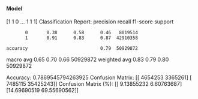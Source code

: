 #### Model
[1 1 0 ... 1 1 1]
Classification Report:
              precision    recall  f1-score   support

           0       0.38      0.58      0.46   8019514
           1       0.91      0.83      0.87  42910358

    accuracy                           0.79  50929872
   macro avg       0.65      0.70      0.66  50929872
weighted avg       0.83      0.79      0.80  50929872

Accuracy: 0.7869545794263925
Confusion Matrix:
[[ 4654253  3365261]
 [ 7485115 35425243]]
Confusion Matrix (%):
[[ 9.13855232  6.60763687]
 [14.69690519 69.55690562]]
